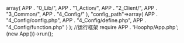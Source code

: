 <?php
/**
 * @todo 入口文件
 ==============
 * @author Mumu
 * @date 2017年8月3日13:38:05
 */
//ini_set("display_errors", "On");
//error_reporting(E_ALL | E_STRICT);
session_start();
error_reporting(E_ALL^E_NOTICE);
//定义整个应用根目录
define("APP", __DIR__.'/');

//定义应用配置信息
================
$config = array(
                "auto_load_path"=>array(
                    APP . "0_Lib/",
                    APP . "1_Action/",
                    APP . "2_Client/",
                    APP . "3_Common/",
                    APP . "4_Config/"
                ),
                "config_path"=>array(
                    APP . "4_Config/config.php",
                    APP . "4_Config/define.php",
                    APP . "4_Config/function.php"
                )
);

//运行框架
require APP . 'Hoophp/App.php';
(new App())->run();
